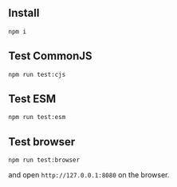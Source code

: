 ## Install

```shell
npm i
```

## Test CommonJS

```shell
npm run test:cjs
```

## Test ESM

```shell
npm run test:esm
```

## Test browser

```
npm run test:browser
```

and open `http://127.0.0.1:8080` on the browser.
